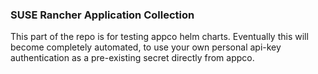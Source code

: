 ### SUSE Rancher Application Collection

This part of the repo is for testing appco helm charts. Eventually this will become completely automated, to use your own personal api-key authentication as a pre-existing secret directly from appco.


